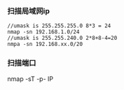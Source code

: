 ### 扫描局域网ip
```shell
//umask is 255.255.255.0 8*3 = 24
nmap -sn 192.168.1.0/24
//umask is 255.255.240.0 2*8+8-4=20
nmpa -sn 192.168.xx.0/20
```

### 扫描端口
nmap -sT -p- IP
